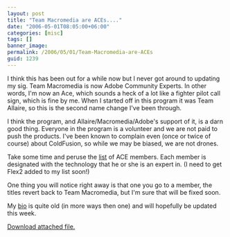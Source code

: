 ```yaml
---
layout: post
title: "Team Macromedia are ACEs...."
date: "2006-05-01T08:05:00+06:00"
categories: [misc]
tags: []
banner_image: 
permalink: /2006/05/01/Team-Macromedia-are-ACEs
guid: 1239
---
```


I think this has been out for a while now but I never got around to updating my sig. Team Macromedia is now Adobe Community Experts. In other words, I'm now an Ace, which sounds a heck of a lot like a fighter pilot call sign, which is fine by me. When I started off in this program it was Team Allaire, so this is the second name change I've been through.

I think the program, and Allaire/Macromedia/Adobe's support of it, is a darn good thing. Everyone in the program is a volunteer and we are not paid to push the products. I've been known to complain even (once or twice of course) about ColdFusion, so while we may be biased, we are not drones. 

Take some time and peruse the <a href="http://www.adobe.com/communities/experts/">list</a> of ACE members. Each member is designated with the technology that he or she is an expert in. (I need to get Flex2 added to my list soon!)

One thing you will notice right away is that one you go to a member, the titles revert back to Team Macromedia, but I'm sure that will be fixed soon. 

My <a href="http://www.adobe.com/support/forums/team_macromedia/team_members/149.html">bio</a> is quite old (in more ways then one) and will hopefully be updated this week.<p><a href='enclosures/D{% raw %}%3A%{% endraw %}5Cwebsites{% raw %}%5Ccamdenfamily%{% endraw %}5Csource{% raw %}%5Cmorpheus%{% endraw %}5Cblog{% raw %}%5Cenclosures%{% endraw %}2Face{% raw %}%5Flogo%{% endraw %}2Egif'>Download attached file.</a></p>